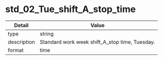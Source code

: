 # std_02_Tue_shift_A_stop_time
| Detail | Value |
| ------ | ----- |
| type | string |
| description | Standard work week shift_A_stop time, Tuesday. |
| format | time |
